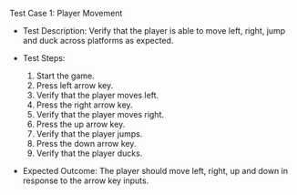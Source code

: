 Test Case 1: Player Movement

- Test Description: Verify that the player is able to move left, right, jump and duck across platforms as expected.

- Test Steps:
    1. Start the game.
    2. Press left arrow key.
    3. Verify that the player moves left.
    4. Press the right arrow key.
    5. Verify that the player moves right.
    6. Press the up arrow key.
    7. Verify that the player jumps.
    8. Press the down arrow key.
    9. Verify that the player ducks.

- Expected Outcome: The player should move left, right, up and down in response to the arrow key inputs.

